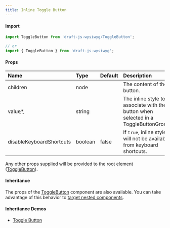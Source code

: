```yaml
---
title: Inline Toggle Button
---
```


#### Import

```js
import ToggleButton from 'draft-js-wysiwyg/ToggleButton';

// or
import { ToggleButton } from 'draft-js-wysiwyg';
```

#### Props

| Name | Type | Default | Description |
|:-----|:-----|:--------|:------------|
| <span class="prop-name">children</span> | <span class="prop-type">node</span> |  | The content of the button. |
| <span class="prop-name required">value<abbr title="required">*</abbr></span> | <span class="prop-type">string</span> |  | The inline style to associate with the button when selected in a ToggleButtonGroup. |
| <span class="prop-name">disableKeyboardShortcuts</span> | <span class="prop-type">boolean</span> | <span class="prop-default">false</span> | If `true`, inline style will not be available from keyboard shortcuts. |

Any other props supplied will be provided to the root element ([ToggleButton](https://material-ui.com/api/toggle-button/)).

#### Inheritance

The props of the [ToggleButton](https://material-ui.com/api/toggle-button/) component are also available.
You can take advantage of this behavior to [target nested components](https://material-ui.com/guides/api/#spread).

#### Inheritance Demos

- [Toggle Button](https://material-ui.com/components/toggle-button/)
